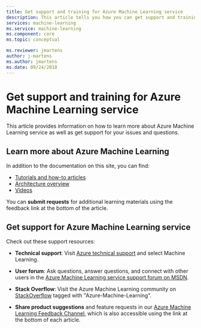 ```yaml
---
title: Get support and training for Azure Machine Learning service
description: This article tells you how you can get support and training for Azure Machine Learning service
services: machine-learning
ms.service: machine-learning
ms.component: core
ms.topic: conceptual

ms.reviewer: jmartens
author: j-martens
ms.author: jmartens
ms.date: 09/24/2018 
---
```

# Get support and training for Azure Machine Learning service

This article provides information on how to learn more about Azure Machine Learning service as well as get support for your issues and questions. 

## Learn more about Azure Machine Learning

In addition to the documentation on this site, you can find:
+ [Tutorials and how-to articles](../service/index.yml)
+ [Architecture overview](../service/concept-azure-machine-learning-architecture.md)
+ [Videos](https://azure.microsoft.com/resources/videos/index/?services=machine-learning)

You can **submit requests** for additional learning materials using the feedback link at the bottom of the article.

## Get support for Azure Machine Learning service

Check out these support resources:

+ **Technical support**: Visit [Azure technical support](https://azure.microsoft.com/support/options/) and select Machine Learning. 

+ **User forum**: Ask questions, answer questions, and connect with other users in the [Azure Machine Learning service support forum on MSDN](https://social.msdn.microsoft.com/Forums/windowsdesktop/home?forum=MachineLearning).

+ **Stack Overflow**: Visit the Azure Machine Learning community on [StackOverflow](https://stackoverflow.com/questions/tagged/azure-machine-learning) tagged with "Azure-Machine-Learning".

+ **Share product suggestions** and feature requests in our [Azure Machine Learning Feedback Channel](https://feedback.azure.com/forums/257792-machine-learning), which is also accessible using the link at the bottom of each article. 
